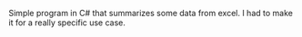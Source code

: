Simple program in C# that summarizes some data from excel. I had to make it for a really specific use case.
